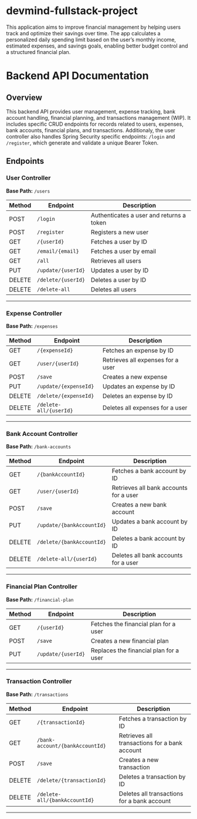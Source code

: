 # devmind-fullstack-project
This application aims to improve financial management by helping users track and optimize their savings over time. The app calculates a personalized daily spending limit based on the user’s monthly income, estimated expenses, and savings goals, enabling better budget control and a structured financial plan.

# Backend API Documentation

## Overview
This backend API provides user management, expense tracking, bank account handling, financial planning, and transactions management (WIP). It includes specific CRUD endpoints for records related to users, expenses, bank accounts, financial plans, and transactions.
Additionaly, the user controller also handles Spring Security specific endpoints: `/login` and `/register`, which generate and validate a unique Bearer Token.

## Endpoints

### User Controller
**Base Path:** `/users`

| Method | Endpoint | Description |
|--------|---------|-------------|
| POST | `/login` | Authenticates a user and returns a token |
| POST | `/register` | Registers a new user |
| GET | `/{userId}` | Fetches a user by ID |
| GET | `/email/{email}` | Fetches a user by email |
| GET | `/all` | Retrieves all users |
| PUT | `/update/{userId}` | Updates a user by ID |
| DELETE | `/delete/{userId}` | Deletes a user by ID |
| DELETE | `/delete-all` | Deletes all users |

---

### Expense Controller
**Base Path:** `/expenses`

| Method | Endpoint | Description |
|--------|---------|-------------|
| GET | `/{expenseId}` | Fetches an expense by ID |
| GET | `/user/{userId}` | Retrieves all expenses for a user |
| POST | `/save` | Creates a new expense |
| PUT | `/update/{expenseId}` | Updates an expense by ID |
| DELETE | `/delete/{expenseId}` | Deletes an expense by ID |
| DELETE | `/delete-all/{userId}` | Deletes all expenses for a user |

---

### Bank Account Controller
**Base Path:** `/bank-accounts`

| Method | Endpoint | Description |
|--------|---------|-------------|
| GET | `/{bankAccountId}` | Fetches a bank account by ID |
| GET | `/user/{userId}` | Retrieves all bank accounts for a user |
| POST | `/save` | Creates a new bank account |
| PUT | `/update/{bankAccountId}` | Updates a bank account by ID |
| DELETE | `/delete/{bankAccountId}` | Deletes a bank account by ID |
| DELETE | `/delete-all/{userId}` | Deletes all bank accounts for a user |

---

### Financial Plan Controller
**Base Path:** `/financial-plan`

| Method | Endpoint | Description |
|--------|---------|-------------|
| GET | `/{userId}` | Fetches the financial plan for a user |
| POST | `/save` | Creates a new financial plan |
| PUT | `/update/{userId}` | Replaces the financial plan for a user |

---

### Transaction Controller
**Base Path:** `/transactions`

| Method | Endpoint | Description |
|--------|---------|-------------|
| GET | `/{transactionId}` | Fetches a transaction by ID |
| GET | `/bank-account/{bankAccountId}` | Retrieves all transactions for a bank account |
| POST | `/save` | Creates a new transaction |
| DELETE | `/delete/{transactionId}` | Deletes a transaction by ID |
| DELETE | `/delete-all/{bankAccountId}` | Deletes all transactions for a bank account |

---

